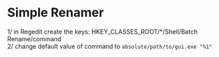 # Simple Renamer

1/ in Regedit create the keys: HKEY_CLASSES_ROOT/*/Shell/Batch Rename/command  
2/ change default value of command to `absolute/path/to/gui.exe "%1"`